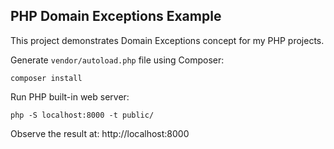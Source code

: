 ## PHP Domain Exceptions Example

This project demonstrates Domain Exceptions concept for my PHP projects.

Generate `vendor/autoload.php` file using Composer:

```console
composer install
```

Run PHP built-in web server:

```console
php -S localhost:8000 -t public/
```

Observe the result at: http://localhost:8000
